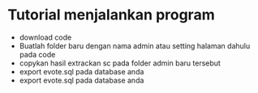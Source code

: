 <h1>Tutorial menjalankan program</h1>
<ul>
  <li>download code</li>
  <li>Buatlah folder baru dengan nama admin atau setting halaman dahulu pada code</li>
  <li>copykan hasil extrackan sc pada folder admin baru tersebut</li>
  <li>export evote.sql pada database anda</li>
  <li>export evote.sql pada database anda</li>
</ul>
